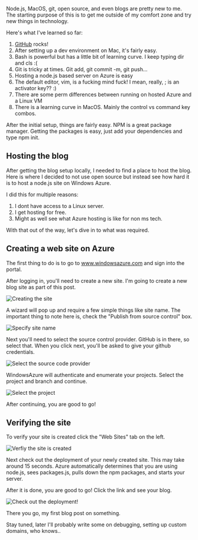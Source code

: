 Node.js, MacOS, git, open source, and even blogs are pretty new to me.  The starting purpose of this is to get me outside of my comfort zone and try new things in technology.

Here's what I've learned so far:
1. [GitHub](http://github.com) rocks!
2. After setting up a dev environment on Mac, it's fairly easy.
3. Bash is powerful but has a little bit of learning curve.  I keep typing dir and cls :(
4. Git is tricky at times.  Git add, git commit -m, git push...
5. Hosting a node.js based server on Azure is easy
6. The default editor, vim, is a fucking mind fuck!  I mean, really, ; is an activator key?? :)
7. There are some perm differences between running on hosted Azure and a Linux VM
8. There is a learning curve in MacOS.  Mainly the control vs command key combos.

After the initial setup, things are fairly easy.  NPM is a great package manager.  Getting the packages is easy, just add your dependencies and type npm init.

Hosting the blog
----------------

After getting the blog setup locally, I needed to find a place to host the blog.  Here is where I decided to not use open source but instead see how hard it is to host a node.js site on Windows Azure.

I did this for multiple reasons:
1. I dont have access to a Linux server.
2. I get hosting for free.
3. Might as well see what Azure hosting is like for non ms tech.

With that out of the way, let's dive in to what was required.

Creating a web site on Azure
----------------------------

The first thing to do is to go to www.windowsazure.com and sign into the portal.

After logging in, you'll need to create a new site.  I'm going to create a new blog site as part of this post.  

![Creating the site](/img/AzureBlog1.png)

A wizard will pop up and require a few simple things like site name.  The important thing to note here is, check the "Publish from source control" box.

![Specify site name](/img/AzureBlog2.png)

Next you'll need to select the source control provider.  GitHub is in there, so select that.  When you click next, you'll be asked to give your github credentials.

![Select the source code provider](/img/AzureBlog3.png)

WindowsAzure will authenticate and enumerate your projects.  Select the project and branch and continue.

![Select the project](/img/AzureBlog4.png)

After continuing, you are good to go!

Verifying the site
------------------

To verify your site is created click the "Web Sites" tab on the left.

![Verfiy the site is created](/img/AzureBlog5.png)

Next check out the deployment of your newly created site.  This may take around 15 seconds.  Azure automatically determines that you are using node.js, sees packages.js, pulls down the npm packages, and starts your server.

After it is done, you are good to go!  Click the link and see your blog.

![Check out the deployment!](/img/AzureBlog6.png)

There you go, my first blog post on something.

Stay tuned, later I'll probably write some on debugging, setting up custom domains, who knows..
